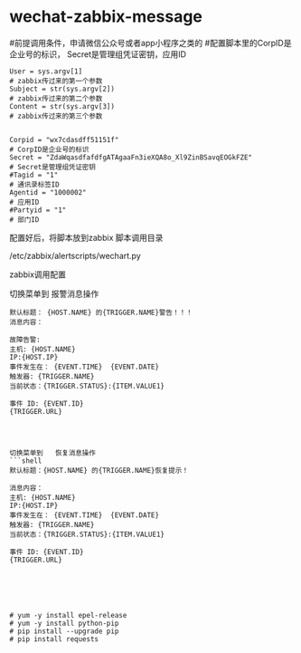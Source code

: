 # wechat-zabbix-message
#前提调用条件，申请微信公众号或者app小程序之类的
#配置脚本里的CorpID是企业号的标识， Secret是管理组凭证密钥，应用ID 


    User = sys.argv[1]                                                                # zabbix传过来的第一个参数
    Subject = str(sys.argv[2])                                                        # zabbix传过来的第二个参数
    Content = str(sys.argv[3])                                                        # zabbix传过来的第三个参数


    Corpid = "wx7cdasdff51151f"                                                         # CorpID是企业号的标识
    Secret = "ZdaWqasdfafdfgATAgaaFn3ieXQA8o_Xl9ZinBSavqEOGkFZE"                        # Secret是管理组凭证密钥
    #Tagid = "1"                                                                        # 通讯录标签ID
    Agentid = "1000002"                                                                 # 应用ID 
    #Partyid = "1"                                                                      # 部门ID
   

配置好后，将脚本放到zabbix 脚本调用目录


 /etc/zabbix/alertscripts/wechart.py



zabbix调用配置

切换菜单到   报警消息操作
```shell
默认标题： {HOST.NAME} 的{TRIGGER.NAME}警告！！！
消息内容：

故障告警:
主机: {HOST.NAME}
IP:{HOST.IP}
事件发生在： {EVENT.TIME}  {EVENT.DATE}
触发器: {TRIGGER.NAME}
当前状态：{TRIGGER.STATUS}:{ITEM.VALUE1}

事件 ID: {EVENT.ID}
{TRIGGER.URL}




切换菜单到   恢复消息操作
```shell
默认标题：{HOST.NAME} 的{TRIGGER.NAME}恢复提示！

消息内容：
主机: {HOST.NAME}
IP:{HOST.IP}
事件发生在： {EVENT.TIME}  {EVENT.DATE}
触发器: {TRIGGER.NAME}
当前状态：{TRIGGER.STATUS}:{ITEM.VALUE1}

事件 ID: {EVENT.ID}
{TRIGGER.URL}






# yum -y install epel-release
# yum -y install python-pip
# pip install --upgrade pip
# pip install requests





